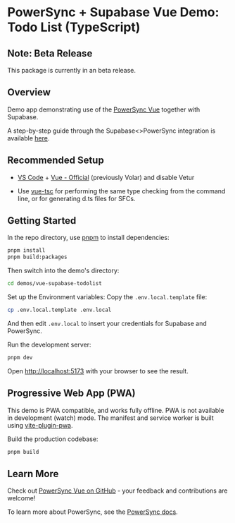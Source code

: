 # PowerSync + Supabase Vue Demo: Todo List (TypeScript)

## Note: Beta Release

This package is currently in an beta release.

## Overview

Demo app demonstrating use of the [PowerSync Vue](https://www.npmjs.com/package/@powersync/vue) together with Supabase.

A step-by-step guide through the Supabase<>PowerSync integration is available [here](https://docs.powersync.com/integration-guides/supabase).

## Recommended Setup

- [VS Code](https://code.visualstudio.com/) + [Vue - Official](https://marketplace.visualstudio.com/items?itemName=Vue.volar) (previously Volar) and disable Vetur

- Use [vue-tsc](https://github.com/vuejs/language-tools/tree/master/packages/tsc) for performing the same type checking from the command line, or for generating d.ts files for SFCs.

## Getting Started

In the repo directory, use [pnpm](https://pnpm.io/installation) to install dependencies:

```bash
pnpm install
pnpm build:packages
```

Then switch into the demo's directory:

```bash
cd demos/vue-supabase-todolist
```

Set up the Environment variables: Copy the `.env.local.template` file:

```bash
cp .env.local.template .env.local
```

And then edit `.env.local` to insert your credentials for Supabase and PowerSync.

Run the development server:

```bash
pnpm dev
```

Open [http://localhost:5173](http://localhost:5173) with your browser to see the result.

## Progressive Web App (PWA)

This demo is PWA compatible, and works fully offline. PWA is not available in development (watch) mode. The manifest and service worker is built using [vite-plugin-pwa](https://vite-pwa-org.netlify.app/).

Build the production codebase:

```bash
pnpm build
```

## Learn More

Check out [PowerSync Vue on GitHub](https://github.com/powersync-ja/powersync-js/tree/main/packages/vue) - your feedback and contributions are welcome!

To learn more about PowerSync, see the [PowerSync docs](https://docs.powersync.com).

